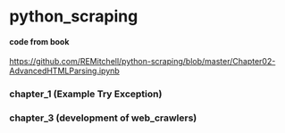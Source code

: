 # python_scraping
#### code from book
https://github.com/REMitchell/python-scraping/blob/master/Chapter02-AdvancedHTMLParsing.ipynb

### chapter_1 (Example Try Exception)
### chapter_3 (development of web_crawlers)